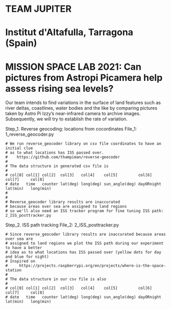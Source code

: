 # TEAM JUPITER
# Institut d'Altafulla, Tarragona (Spain)
# MISSION SPACE LAB 2021: Can pictures from Astropi Picamera help assess rising sea levels?

Our team intends to find variations in the surface of land features such as river deltas,
coastlines, water bodies and the like by comparing pictures taken by Astro Pi Izzy’s near-infrared camera
to archive images. Subsequently, we will try to establish the rate of variation.


Step_1. Reverse geocoding: locations from cocordinates
	File_1: 1_reverse_geocoder.py
	
	# We run reverse_geocoder library on csv file coordinates to have an initial clue
	# as to what locations has ISS passed over.
	#    https://github.com/thampiman/reverse-geocoder
	#
	# The data structure in generated csv file is
	#
	# col[0] col[1] col[2]  col[3]   col[4]    col[5]         col[6]     col[7]     col[8]
	# date   time   counter lat(deg) long(deg) sun_angle(deg) dayORnight lat(min)   long(min)
	#
	#
	# Reverse_geocoder library results are inaccurated
	# because areas over sea are assigned to land regions
	# so we'll also need an ISS tracker program for fine tuning ISS path: 2_ISS_posttracker.py


Step_2. ISS path tracking
	File_2: 2_ISS_posttracker.py
	 
	# Since reverse_geocoder library results are inaccurated because areas over sea are
	# assigned to land regions we plot the ISS path during our experiment to have a better
	# idea as to what locations has ISS passed over (yellow dots for day and blue for night)
	# Inspired on 
	#     https://projects.raspberrypi.org/en/projects/where-is-the-space-station
	#
	# The data structure in our csv file is also
	#
	# col[0] col[1] col[2]  col[3]   col[4]    col[5]         col[6]     col[7]     col[8]
	# date   time   counter lat(deg) long(deg) sun_angle(deg) dayORnight lat(min)   long(min)
